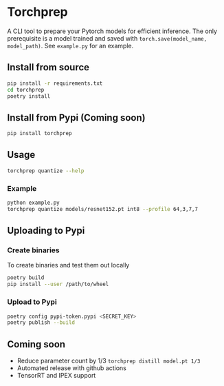 # Torchprep

A CLI tool to prepare your Pytorch models for efficient inference. The only prerequisite is a model trained and saved with `torch.save(model_name, model_path)`. See `example.py` for an example.

## Install from source

```sh
pip install -r requirements.txt
cd torchprep
poetry install
```

## Install from Pypi (Coming soon)

```sh
pip install torchprep
```

## Usage

```sh
torchprep quantize --help
```

### Example

```sh
python example.py
torchprep quantize models/resnet152.pt int8 --profile 64,3,7,7
```

## Uploading to Pypi

### Create binaries

To create binaries and test them out locally

```sh
poetry build
pip install --user /path/to/wheel
```

### Upload to Pypi

```sh
poetry config pypi-token.pypi <SECRET_KEY>
poetry publish --build
```

## Coming soon
* Reduce parameter count by 1/3 `torchprep distill model.pt 1/3`
* Automated release with github actions
* TensorRT and IPEX support
